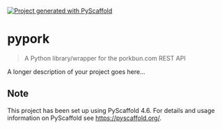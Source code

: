 <!-- These are examples of badges you might want to add to your README:
     please update the URLs accordingly

[![Built Status](https://api.cirrus-ci.com/github/<USER>/pypork.svg?branch=main)](https://cirrus-ci.com/github/<USER>/pypork)
[![ReadTheDocs](https://readthedocs.org/projects/pypork/badge/?version=latest)](https://pypork.readthedocs.io/en/stable/)
[![Coveralls](https://img.shields.io/coveralls/github/<USER>/pypork/main.svg)](https://coveralls.io/r/<USER>/pypork)
[![PyPI-Server](https://img.shields.io/pypi/v/pypork.svg)](https://pypi.org/project/pypork/)
[![Conda-Forge](https://img.shields.io/conda/vn/conda-forge/pypork.svg)](https://anaconda.org/conda-forge/pypork)
[![Monthly Downloads](https://pepy.tech/badge/pypork/month)](https://pepy.tech/project/pypork)
[![Twitter](https://img.shields.io/twitter/url/http/shields.io.svg?style=social&label=Twitter)](https://twitter.com/pypork)
-->

[![Project generated with PyScaffold](https://img.shields.io/badge/-PyScaffold-005CA0?logo=pyscaffold)](https://pyscaffold.org/)

# pypork

> A Python library/wrapper for the porkbun.com REST API

A longer description of your project goes here...


<!-- pyscaffold-notes -->

## Note

This project has been set up using PyScaffold 4.6. For details and usage
information on PyScaffold see https://pyscaffold.org/.
